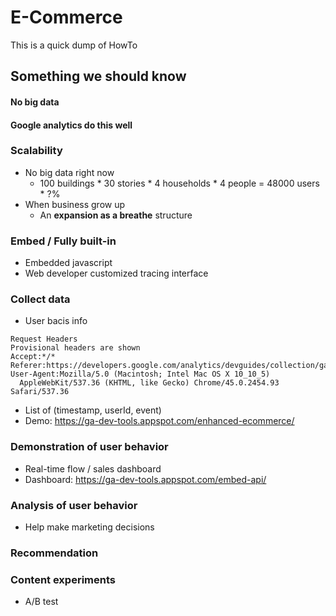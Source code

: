 # E-Commerce
This is a quick dump of HowTo 
  
## Something we should know
#### No big data
#### Google analytics do this well
#### 

### Scalability
- No big data right now
  - 100 buildings * 30 stories * 4 households * 4 people = 48000 users * ?%
- When business grow up
  - An **expansion as a breathe** structure

### Embed / Fully built-in
- Embedded javascript
- Web developer customized tracing interface

### Collect data
- User bacis info
```
Request Headers
Provisional headers are shown
Accept:*/*
Referer:https://developers.google.com/analytics/devguides/collection/gajs/
User-Agent:Mozilla/5.0 (Macintosh; Intel Mac OS X 10_10_5) 
  AppleWebKit/537.36 (KHTML, like Gecko) Chrome/45.0.2454.93 Safari/537.36
```
- List of (timestamp, userId, event)
- Demo: https://ga-dev-tools.appspot.com/enhanced-ecommerce/

### Demonstration of user behavior
- Real-time flow / sales dashboard
- Dashboard: https://ga-dev-tools.appspot.com/embed-api/

### Analysis of user behavior
- Help make marketing decisions

### Recommendation

### Content experiments
- A/B test
